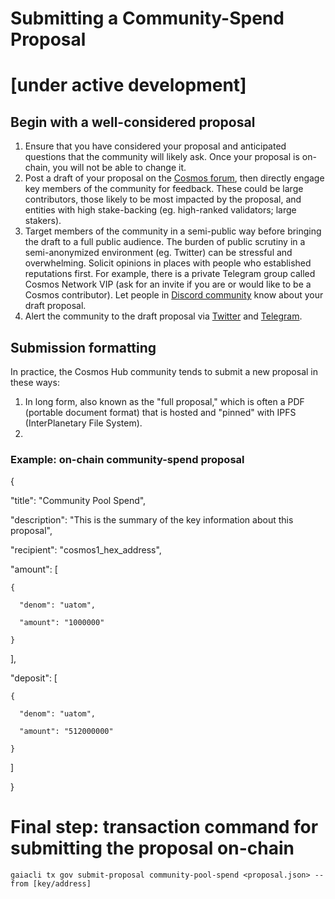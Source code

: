 # Submitting a Community-Spend Proposal 
# [under active development]

## Begin with a well-considered proposal
1. Ensure that you have considered your proposal and anticipated questions that the community will likely ask. Once your proposal is on-chain, you will not be able to change it.
2. Post a draft of your proposal on the [Cosmos forum](https://forum.cosmos.network/c/governance), then directly engage key members of the community for feedback. These could be large contributors, those likely to be most impacted by the proposal, and entities with high stake-backing (eg. high-ranked validators; large stakers).
3. Target members of the community in a semi-public way before bringing the draft to a full public audience. The burden of public scrutiny in a semi-anonymized environment (eg. Twitter) can be stressful and overwhelming. Solicit opinions in places with people who established reputations first. For example, there is a private Telegram group called Cosmos Network VIP (ask for an invite if you are or would like to be a Cosmos contributor). Let people in [Discord community](https://discord.gg/cVwYX9u) know about your draft proposal.
4. Alert the community to the draft proposal via [Twitter](https://twitter.com/CosmosGov) and [Telegram](https://t.me/cosmosproject).

## Submission formatting
In practice, the Cosmos Hub community tends to submit a new proposal in these ways:
1. In long form, also known as the "full proposal," which is often a PDF (portable document format) that is hosted and "pinned" with IPFS (InterPlanetary File System).
2. 

### Example: on-chain community-spend proposal
{

  "title": "Community Pool Spend",
  
  "description": "This is the summary of the key information about this proposal",
  
  "recipient": "cosmos1_hex_address",
  
  "amount": [
  
    {
    
      "denom": "uatom",
      
      "amount": "1000000"
      
    }
    
  ],
  
  "deposit": [
  
    {
    
      "denom": "uatom",
      
      "amount": "512000000"
      
    }
    
  ]
  
}

# Final step: transaction command for submitting the proposal on-chain
```gaiacli tx gov submit-proposal community-pool-spend <proposal.json> --from [key/address]```
